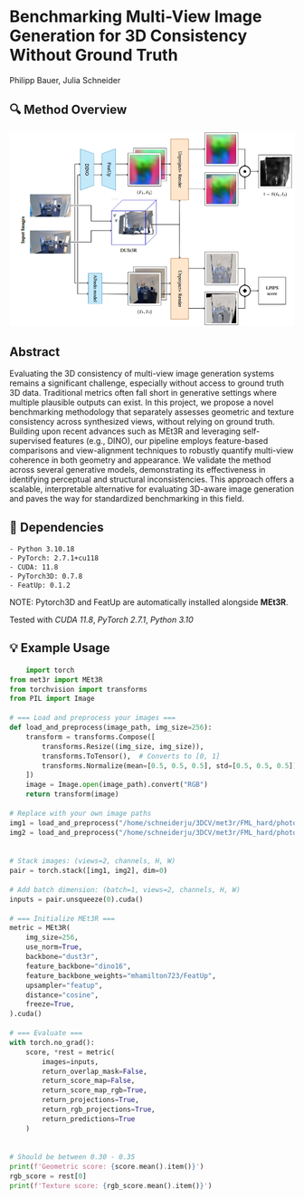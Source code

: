 
# Benchmarking Multi-View Image Generation for 3D Consistency Without Ground Truth 
Philipp Bauer, Julia Schneider


## 🔍 Method Overview 
<div align="center">
  <img src="assets/Pipeline.png" width="600"/>
</div>



## Abstract
Evaluating the 3D consistency of multi-view image generation systems remains a significant challenge, especially without access to ground truth 3D data. Traditional metrics often fall short in generative settings where multiple plausible outputs can exist. In this project, we propose a novel benchmarking methodology that separately assesses geometric and texture consistency across synthesized views, without relying on ground truth. Building upon recent advances such as MEt3R and leveraging self-supervised features (e.g., DINO), our pipeline employs feature-based comparisons and view-alignment techniques to robustly quantify multi-view coherence in both geometry and appearance. We validate the method across several generative models, demonstrating its effectiveness in identifying perceptual and structural inconsistencies. This approach offers a scalable, interpretable alternative for evaluating 3D-aware image generation and paves the way for standardized benchmarking in this field.



## 📌 Dependencies

    - Python 3.10.18
    - PyTorch: 2.7.1+cu118
    - CUDA: 11.8
    - PyTorch3D: 0.7.8
    - FeatUp: 0.1.2

NOTE: Pytorch3D and FeatUp are automatically installed alongside **MEt3R**.

Tested with *CUDA 11.8*, *PyTorch 2.7.1*, *Python 3.10*


## 💡 Example Usage

```python
    import torch
from met3r import MEt3R
from torchvision import transforms
from PIL import Image

# === Load and preprocess your images ===
def load_and_preprocess(image_path, img_size=256):
    transform = transforms.Compose([
        transforms.Resize((img_size, img_size)),
        transforms.ToTensor(),  # Converts to [0, 1]
        transforms.Normalize(mean=[0.5, 0.5, 0.5], std=[0.5, 0.5, 0.5])  # Now in [-1, 1]
    ])
    image = Image.open(image_path).convert("RGB")
    return transform(image)

# Replace with your own image paths
img1 = load_and_preprocess("/home/schneiderju/3DCV/met3r/FML_hard/photoconsistent-nvs/samples/000c3ab189999a83/samples/00000000/images/0004_hue.png")
img2 = load_and_preprocess("/home/schneiderju/3DCV/met3r/FML_hard/photoconsistent-nvs/samples/000c3ab189999a83/samples/00000000/images/0004.png")


# Stack images: (views=2, channels, H, W)
pair = torch.stack([img1, img2], dim=0)

# Add batch dimension: (batch=1, views=2, channels, H, W)
inputs = pair.unsqueeze(0).cuda()

# === Initialize MEt3R ===
metric = MEt3R(
    img_size=256,
    use_norm=True,
    backbone="dust3r",
    feature_backbone="dino16",
    feature_backbone_weights="mhamilton723/FeatUp",
    upsampler="featup",
    distance="cosine",
    freeze=True,
).cuda()

# === Evaluate ===
with torch.no_grad():
    score, *rest = metric(
        images=inputs,
        return_overlap_mask=False,
        return_score_map=False,
        return_score_map_rgb=True,
        return_projections=True,
        return_rgb_projections=True,
        return_predictions=True
    )


# Should be between 0.30 - 0.35
print(f'Geometric score: {score.mean().item()}')
rgb_score = rest[0]
print(f'Texture score: {rgb_score.mean().item()}')

    
```

